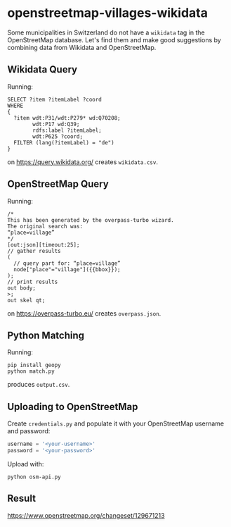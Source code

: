 # openstreetmap-villages-wikidata

Some municipalities in Switzerland do not have a `wikidata` tag in the OpenStreetMap database. Let's find them and make good suggestions by combining data from Wikidata and OpenStreetMap.

## Wikidata Query

Running:

```sparql
SELECT ?item ?itemLabel ?coord
WHERE
{
  ?item wdt:P31/wdt:P279* wd:Q70208;
        wdt:P17 wd:Q39;
        rdfs:label ?itemLabel;
        wdt:P625 ?coord;
  FILTER (lang(?itemLabel) = "de")
}
```

on https://query.wikidata.org/ creates `wikidata.csv`.

## OpenStreetMap Query

Running:

```
/*
This has been generated by the overpass-turbo wizard.
The original search was:
“place=village”
*/
[out:json][timeout:25];
// gather results
(
  // query part for: “place=village”
  node["place"="village"]({{bbox}});
);
// print results
out body;
>;
out skel qt;
```
on https://overpass-turbo.eu/ creates `overpass.json`.

## Python Matching
Running:
```
pip install geopy
python match.py
```
produces `output.csv`.

## Uploading to OpenStreetMap

Create `credentials.py` and populate it with your OpenStreetMap username and password:

```python
username = '<your-username>'
password = '<your-password>'
```

Upload with:

```
python osm-api.py
```

## Result

https://www.openstreetmap.org/changeset/129671213
